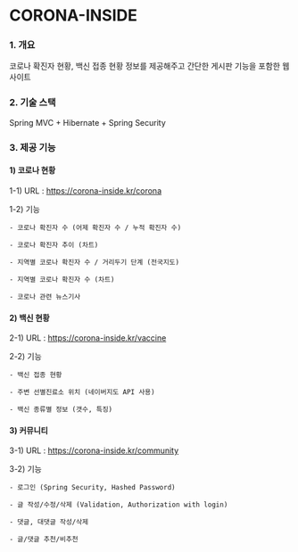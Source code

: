 # CORONA-INSIDE

### 1. 개요

  코로나 확진자 현황, 백신 접종 현황 정보를 제공해주고 간단한 게시판 기능을 포함한 웹 사이트
  
### 2. 기술 스택
  
  Spring MVC + Hibernate + Spring Security
  
### 3. 제공 기능

#### 1) 코로나 현황
  
  1-1) URL : https://corona-inside.kr/corona 
    
  1-2) 기능
    
    - 코로나 확진자 수 (어제 확진자 수 / 누적 확진자 수)
      
    - 코로나 확진자 추이 (차트)
      
    - 지역별 코로나 확진자 수 / 거리두기 단계 (전국지도)
      
    - 지역별 코로나 확진자 수 (차트)
      
    - 코로나 관련 뉴스기사 
      
#### 2) 백신 현황
  
  2-1) URL : https://corona-inside.kr/vaccine
    
  2-2) 기능
    
    - 백신 접종 현황
      
    - 주변 선별진료소 위치 (네이버지도 API 사용)
      
    - 백신 종류별 정보 (갯수, 특징)
      
#### 3) 커뮤니티
  
  3-1) URL : https://corona-inside.kr/community
  
  3-2) 기능
  
    - 로그인 (Spring Security, Hashed Password)
    
    - 글 작성/수정/삭제 (Validation, Authorization with login)
    
    - 댓글, 대댓글 작성/삭제
    
    - 글/댓글 추천/비추천
    
